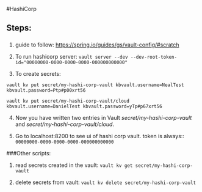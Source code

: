 #HashiCorp
## Steps:
###
1. guide to follow: https://spring.io/guides/gs/vault-config/#scratch
2. To run hashicorp server:
   ```vault server --dev --dev-root-token-id="00000000-0000-0000-0000-000000000000"```
   
3. To create secrets:


```vault kv put secret/my-hashi-corp-vault kbvault.username=NealTest kbvault.password=Ptp#p00xrt56```

```vault kv put secret/my-hashi-corp-vault/cloud kbvault.username=DanielTest kbvault.password=yTp#p67xrt56```
   
4. Now you have written two entries in Vault _secret/my-hashi-corp-vault_ and _secret/my-hashi-corp-vault/cloud_.

5. Go to localhost:8200 to see ui of hashi corp vault. token is always:: ```00000000-0000-0000-0000-000000000000```


###Other scripts:
1. read secrets created in the vault:
```vault kv get secret/my-hashi-corp-vault ```
   
2. delete secrets from vault:
```vault kv delete secret/my-hashi-corp-vault ```